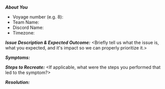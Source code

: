 **_About You_**
- Voyage number (e.g. 8): 
- Team Name: 
- Discord Name: 
- Timezone: 

**_Issue Description & Expected Outcome:_** 
<Briefly tell us what the issue is, what you expected, and it's impact so we can properly prioritize it.>

**_Symptoms:_**
<Error messages and screenshots are a great way to communicate the symptoms>

**_Steps to Recreate:_** 
<If applicable, what were the steps you performed that led to the symptom?>

**_Resolution:_** 
<To be completed by Chingu-X team>
